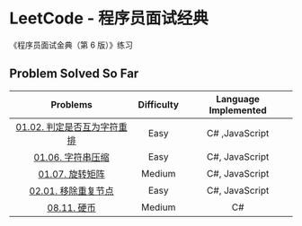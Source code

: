 # LeetCode - 程序员面试经典

《程序员面试金典（第 6 版）》练习

## Problem Solved So Far

|                                        Problems                                         | Difficulty | Language Implemented |
| :-------------------------------------------------------------------------------------: | :--------: | :------------------: |
| [01.02. 判定是否互为字符重排](https://leetcode-cn.com/problems/check-permutation-lcci/) |    Easy    |    C# ,JavaScript    |
|       [01.06. 字符串压缩](https://leetcode-cn.com/problems/compress-string-lcci/)       |    Easy    |    C#, JavaScript    |
|         [01.07. 旋转矩阵](https://leetcode-cn.com/problems/rotate-matrix-lcci/)         |   Medium   |    C#, JavaScript    |
|   [02.01. 移除重复节点](https://leetcode-cn.com/problems/remove-duplicate-node-lcci/)   |    Easy    |    C#, JavaScript    |
|               [08.11. 硬币](https://leetcode-cn.com/problems/coin-lcci/)                |   Medium   |          C#          |
